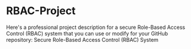 # RBAC-Project
 Here's a professional project description for a secure Role-Based Access Control (RBAC) system that you can use or modify for your GitHub repository:  Secure Role-Based Access Control (RBAC) System
